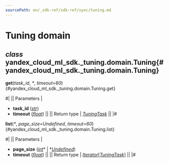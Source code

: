 ```yaml
---
sourcePath: en/_sdk-ref/sdk-ref/sync/tuning.md
---
```

# Tuning domain

## *class* yandex\_cloud\_ml\_sdk.\_tuning.domain.**Tuning**{#yandex_cloud_ml_sdk._tuning.domain.Tuning}

**get**(*task\_id*, *<span title="Keyword-only parameters separator (PEP 3102)">\*</span>*, *timeout=60*){#yandex_cloud_ml_sdk._tuning.domain.Tuning.get}

#|
|| Parameters | 

- **task\_id** ([*str*](https://docs.python.org/3/library/stdtypes.html#str))
- **timeout** ([*float*](https://docs.python.org/3/library/functions.html#float)) ||
|| Return type | [*TuningTask*](../types/tuning.md#yandex_cloud_ml_sdk._tuning.tuning_task.TuningTask) ||
|#

**list**(*<span title="Keyword-only parameters separator (PEP 3102)">\*</span>*, *page\_size=Undefined*, *timeout=60*){#yandex_cloud_ml_sdk._tuning.domain.Tuning.list}

#|
|| Parameters | 

- **page\_size** ([*int*](https://docs.python.org/3/library/functions.html#int)* \| *[*Undefined*](../types/other.md#yandex_cloud_ml_sdk._types.misc.Undefined))
- **timeout** ([*float*](https://docs.python.org/3/library/functions.html#float)) ||
|| Return type | [*Iterator*](https://docs.python.org/3/library/typing.html#typing.Iterator)[[*TuningTask*](../types/tuning.md#yandex_cloud_ml_sdk._tuning.tuning_task.TuningTask)] ||
|#